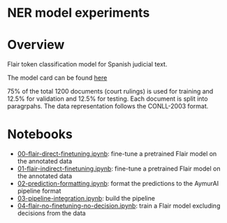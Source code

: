 # NER model experiments

# Overview
Flair token classification model for Spanish judicial text.

The model card can be found [here](../../../../docs/pipeline/flair-model-card.md)

75% of the total 1200 documents (court rulings) is used for training and 12.5% for validation and 12.5% for testing.
Each document is split into paragrpahs. The data representation follows the CONLL-2003 format.

# Notebooks
- [00-flair-direct-finetuning.ipynb](00-flair-direct-finetuning.ipynb): fine-tune a pretrained Flair model on the annotated data
- [01-flair-indirect-finetuning.ipynb](00-flair-indirect-finetuning.ipynb): fine-tune a pretrained Flair model on the annotated data
- [02-prediction-formatting.ipynb](02-prediction-formatting.ipynb): format the predictions to the AymurAI pipeline format
- [03-pipeline-integration.ipynb](03-pipeline-integration.ipynb): build the pipeline
- [04-flair-no-finetuning-no-decision.ipynb](04-flair-no-finetuning-no-decision.ipynb): train a Flair model excluding decisions from the data